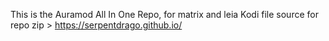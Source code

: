 This is the Auramod All In One Repo, for matrix and leia
Kodi file source for repo zip  > https://serpentdrago.github.io/
